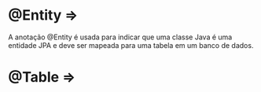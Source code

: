 # @Entity =>
A anotação @Entity é usada para indicar que uma classe Java é uma 
entidade JPA e deve ser mapeada para uma tabela em um banco de dados.

# @Table => 